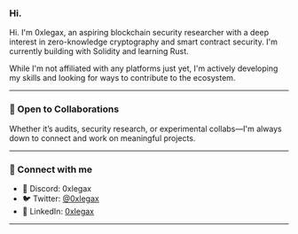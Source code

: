 ### Hi.

Hi.
I'm 0xlegax, an aspiring blockchain security researcher with a deep interest in zero-knowledge cryptography and smart contract security. I'm currently building with Solidity and learning Rust.

While I'm not affiliated with any platforms just yet, I'm actively developing my skills and looking for ways to contribute to the ecosystem.

---

### 🚀 Open to Collaborations

Whether it’s audits, security research, or experimental collabs—I'm always down to connect and work on meaningful projects.

---

### 🔗 Connect with me

- 💬 Discord: 0xlegax  
- 🐦 Twitter: [@0xlegax](https://twitter.com/0xlegax)  
- 💼 LinkedIn: [0xlegax](https://www.linkedin.com/in/0xlegax-%E2%80%8E-78a4a02a3/)

---
